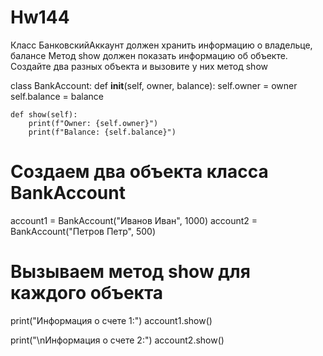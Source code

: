 # Hw144

Класс БанковскийАккаунт должен хранить информацию о владельце, балансе
Метод show должен показать информацию об объекте. Создайте два разных объекта и вызовите у них метод show

class BankAccount:
    def __init__(self, owner, balance):
        self.owner = owner
        self.balance = balance

    def show(self):
        print(f"Owner: {self.owner}")
        print(f"Balance: {self.balance}")

# Создаем два объекта класса BankAccount
account1 = BankAccount("Иванов Иван", 1000)
account2 = BankAccount("Петров Петр", 500)

# Вызываем метод show для каждого объекта
print("Информация о счете 1:")
account1.show()

print("\nИнформация о счете 2:")
account2.show()
